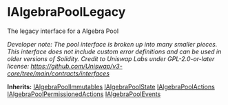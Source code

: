 

# IAlgebraPoolLegacy


The legacy interface for a Algebra Pool



*Developer note: The pool interface is broken up into many smaller pieces.
This interface does not include custom error definitions and can be used in older versions of Solidity.
Credit to Uniswap Labs under GPL-2.0-or-later license:
https://github.com/Uniswap/v3-core/tree/main/contracts/interfaces*

**Inherits:** [IAlgebraPoolImmutables](pool/IAlgebraPoolImmutables.md) [IAlgebraPoolState](pool/IAlgebraPoolState.md) [IAlgebraPoolActions](pool/IAlgebraPoolActions.md) [IAlgebraPoolPermissionedActions](pool/IAlgebraPoolPermissionedActions.md) [IAlgebraPoolEvents](pool/IAlgebraPoolEvents.md)
